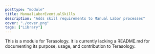 ```yaml
---
posttype: "module" 
title: ManualLaborEventualSkills
description: "Adds skill requirements to Manual Labor processes"
cover: "./cover.png"
tags: ["Library"]
---
```

This is a module for Terasology. It is currently lacking a README.md for documenting its purpose, usage, and contribution to Terasology.